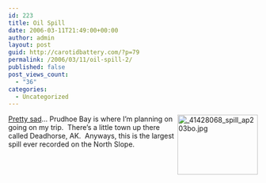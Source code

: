 ```yaml
---
id: 223
title: Oil Spill
date: 2006-03-11T21:49:00+00:00
author: admin
layout: post
guid: http://carotidbattery.com/?p=79
permalink: /2006/03/11/oil-spill-2/
published: false
post_views_count:
  - "36"
categories:
  - Uncategorized
---
```

[<img title="oilspill" src="http://old.carotidbattery.com/wp-content/uploads/2016/03/41428068_spill_ap203bo.jpg" alt="_41428068_spill_ap203bo.jpg" width="162" height="121" align="right" border="0" />Pretty sad](http://news.bbc.co.uk/2/hi/americas/4795866.stm)&#8230; Prudhoe Bay is where I&#8217;m planning on going on my trip.  There&#8217;s a little town up there called Deadhorse, AK.  Anyways, this is the largest spill ever recorded on the North Slope.
